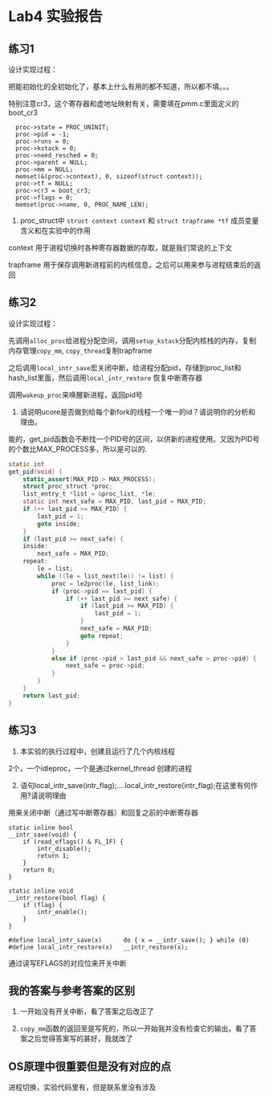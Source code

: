 # Lab4 实验报告

## 练习1

设计实现过程：

把能初始化的全初始化了，基本上什么有用的都不知道，所以都不填。。。

特别注意cr3，这个寄存器和虚地址映射有关，需要填在pmm.c里面定义的boot_cr3

```
  proc->state = PROC_UNINIT;
  proc->pid = -1;
  proc->runs = 0;
  proc->kstack = 0;
  proc->need_resched = 0;
  proc->parent = NULL;
  proc->mm = NULL;
  memset(&(proc->context), 0, sizeof(struct context));
  proc->tf = NULL;
  proc->cr3 = boot_cr3;
  proc->flags = 0;
  memset(proc->name, 0, PROC_NAME_LEN);
```

1. proc_struct中 `struct context context` 和 `struct trapframe *tf` 成员变量含义和在实验中的作用

context 用于进程切换时各种寄存器数据的存取，就是我们常说的上下文

trapframe 用于保存调用新进程前的内核信息，之后可以用来参与进程结束后的返回


## 练习2

设计实现过程：

先调用`alloc_proc`给进程分配空间，调用`setup_kstack`分配内核栈的内存，复制内存管理`copy_mm`,
`copy_thread`复制trapframe

之后调用`local_intr_save`宏关闭中断，给进程分配pid，存储到proc_list和hash_list里面，然后调用`local_intr_restore`
恢复中断寄存器

调用`wakeup_proc`来唤醒新进程，返回pid号

1. 请说明ucore是否做到给每个新fork的线程一个唯一的id？请说明你的分析和理由。

能的，get_pid函数会不断找一个PID号的区间，以供新的进程使用。又因为PID号的个数比MAX_PROCESS多，所以是可以的.

```c
static int
get_pid(void) {
    static_assert(MAX_PID > MAX_PROCESS);
    struct proc_struct *proc;
    list_entry_t *list = &proc_list, *le;
    static int next_safe = MAX_PID, last_pid = MAX_PID;
    if (++ last_pid >= MAX_PID) {
        last_pid = 1;
        goto inside;
    }
    if (last_pid >= next_safe) {
    inside:
        next_safe = MAX_PID;
    repeat:
        le = list;
        while ((le = list_next(le)) != list) {
            proc = le2proc(le, list_link);
            if (proc->pid == last_pid) {
                if (++ last_pid >= next_safe) {
                    if (last_pid >= MAX_PID) {
                        last_pid = 1;
                    }
                    next_safe = MAX_PID;
                    goto repeat;
                }
            }
            else if (proc->pid > last_pid && next_safe > proc->pid) {
                next_safe = proc->pid;
            }
        }
    }
    return last_pid;
}
```


## 练习3

1. 本实验的执行过程中，创建且运行了几个内核线程

2个，一个idleproc，一个是通过kernel_thread 创建的进程

2. 语句local_intr_save(intr_flag);....local_intr_restore(intr_flag);在这里有何作用?请说明理由

用来关闭中断（通过写中断寄存器）和回复之前的中断寄存器

```
static inline bool
__intr_save(void) {
    if (read_eflags() & FL_IF) {
        intr_disable();
        return 1;
    }
    return 0;
}

static inline void
__intr_restore(bool flag) {
    if (flag) {
        intr_enable();
    }
}

#define local_intr_save(x)      do { x = __intr_save(); } while (0)
#define local_intr_restore(x)   __intr_restore(x);
```

通过读写EFLAGS的对应位来开关中断

## 我的答案与参考答案的区别

1. 一开始没有开关中断，看了答案之后改正了

2. `copy_mm`函数的返回至是写死的，所以一开始我并没有检查它的输出，看了答案之后觉得答案写的甚好，我就改了

## OS原理中很重要但是没有对应的点

进程切换，实验代码里有，但是联系里没有涉及
